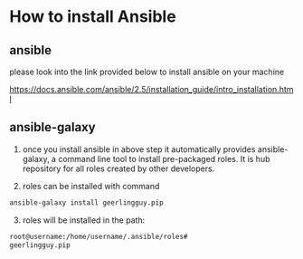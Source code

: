 # How to install Ansible

## ansible
please look into the link provided below to install ansible on your machine 

https://docs.ansible.com/ansible/2.5/installation_guide/intro_installation.html

## ansible-galaxy

1. once you install ansible in above step it automatically provides ansible-galaxy, a command line tool to install pre-packaged roles. It is hub repository for all roles created by other developers. 

2. roles can be installed with command 

```bash
ansible-galaxy install geerlingguy.pip
```

3. roles will be installed in the path:

```bash
root@username:/home/username/.ansible/roles#
geerlingguy.pip
```

